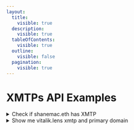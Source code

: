 ```yaml
---
layout:
  title:
    visible: true
  description:
    visible: true
  tableOfContents:
    visible: true
  outline:
    visible: false
  pagination:
    visible: true
---
```


# XMTPs API Examples

<details>

<summary>Check if shanemac.eth has XMTP</summary>

```graphql
query MyQuery {
  XMTPs(input: {blockchain: ALL, filter: {owner: {_eq: "shanemac.eth"}}}) {
    XMTP {
      isXMTPEnabled
    }
  }
}
```

</details>

<details>

<summary>Show me vitalik.lens xmtp and primary domain</summary>

```graphql
query MyQuery {
  XMTPs(input: {blockchain: ALL, filter: {owner: {_eq: "vitalik.lens"}}}) {
    XMTP {
      isXMTPEnabled
      owner {
        primaryDomain {
          name
        }
      }
    }
  }
}
```

</details>


